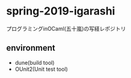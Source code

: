 # spring-2019-igarashi
プログラミングinOCaml(五十嵐)の写経レポジトリ 

## environment
- dune(build tool)
- OUnit2(Unit test tool)
